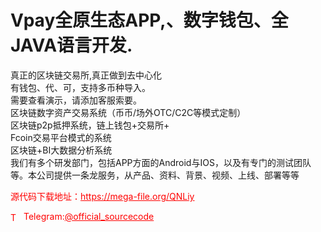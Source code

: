 # Vpay全原生态APP,、数字钱包、全JAVA语言开发.

真正的区块链交易所,真正做到去中心化<br>有钱包、代、可，支持多币种导入。<br>需要查看演示，请添加客服索要。<br>区块链数字资产交易系统（币币/场外OTC/C2C等模式定制）<br>区块链p2p抵押系统，链上钱包+交易所+<br>Fcoin交易平台模式的系统<br>区块链+BI大数据分析系统<br>我们有多个研发部门，包括APP方面的Android与IOS，以及有专门的测试团队等。本公司提供一条龙服务，从产品、资料、背景、视频、上线、部署等等<br>


<p style="color: red;">源代码下载地址：<a href="https://mega-file.org/QNLiy" style="color: red;">https://mega-file.org/QNLiy</a></p><p style="color: red;"><img src="https://cdn-icons-png.flaticon.com/512/2111/2111646.png" alt="Telegram Icon" style="width: 16px; vertical-align: middle; margin-right: 5px;">Telegram:<a href="https://t.me/official_sourcecode" style="color: red;">@official_sourcecode</a></p>